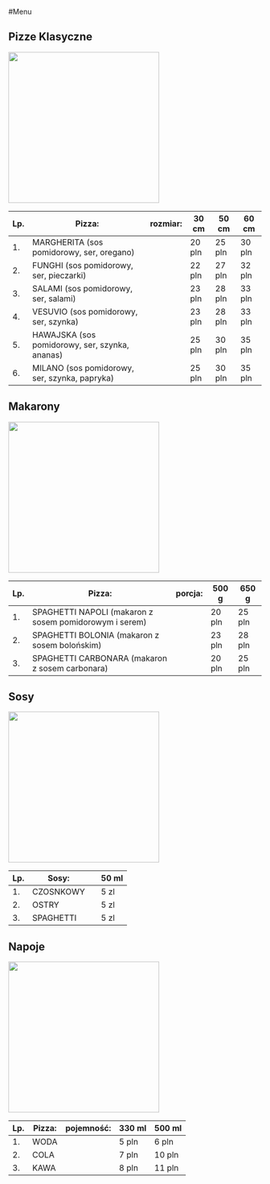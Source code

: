 #Menu

## Pizze Klasyczne

<img src = "imgpizzeriacdv/photo-1565299624946-b28f40a0ae38.avif" width =300>

|Lp.| Pizza:                                 |rozmiar: | 30 cm  | 50 cm  | 60 cm  |
|---|------------------------------------------------|-|--------|--------|--------|
|1. |MARGHERITA (sos pomidorowy, ser, oregano)       | | 20 pln | 25 pln | 30 pln |
|2. |FUNGHI (sos pomidorowy, ser, pieczarki)         | | 22 pln | 27 pln | 32 pln |
|3. |SALAMI (sos pomidorowy, ser, salami)            | | 23 pln | 28 pln | 33 pln |
|4. |VESUVIO (sos pomidorowy, ser, szynka)           | | 23 pln | 28 pln | 33 pln |
|5. |HAWAJSKA (sos pomidorowy, ser, szynka, ananas)  | | 25 pln | 30 pln | 35 pln |
|6. |MILANO (sos pomidorowy, ser, szynka, papryka)   | | 25 pln | 30 pln | 35 pln |

## Makarony

<img src = "imgpizzeriacdv/pasta.avif" width =300>

|Lp.| Pizza:                                            |porcja: | 500 g  | 650 g  |
|---|----------------------------------------------------------|-|--------|--------|
|1. |SPAGHETTI NAPOLI (makaron z sosem pomidorowym i serem)    | | 20 pln | 25 pln |
|2. |SPAGHETTI BOLONIA (makaron z sosem bolońskim)             | | 23 pln | 28 pln |
|3. |SPAGHETTI CARBONARA (makaron z sosem carbonara)           | | 20 pln | 25 pln |

## Sosy

<img src = "imgpizzeriacdv/sauce.avif" width =300>

|Lp.| Sosy:       | | 50 ml |
|---|-------------|-|-------|
|1. |CZOSNKOWY    | | 5 zl  |
|2. |OSTRY        | | 5 zl  |
|3. |SPAGHETTI    | | 5 zl  |

## Napoje

<img src = "imgpizzeriacdv/drinks.avif" width =300>

|Lp.| Pizza:                                         |pojemność: | 330 ml | 500 ml |
|---|----------------------------------------------------------|-|--------|--------|
|1. |WODA                                                      | |  5 pln | 6 pln  |
|2. |COLA                                                      | |  7 pln | 10 pln |
|3. |KAWA                                                      | |  8 pln | 11 pln |
